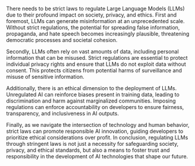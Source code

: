There needs to be strict laws to regulate Large Language Models (LLMs) due to their profound impact on society, privacy, and ethics. First and foremost, LLMs can generate misinformation at an unprecedented scale. Without strict regulations, the potential for spreading false information, propaganda, and hate speech becomes increasingly plausible, threatening democratic processes and societal cohesion.

Secondly, LLMs often rely on vast amounts of data, including personal information that can be misused. Strict regulations are essential to protect individual privacy rights and ensure that LLMs do not exploit data without consent. This protects citizens from potential harms of surveillance and misuse of sensitive information.

Additionally, there is an ethical dimension to the deployment of LLMs. Unregulated AI can reinforce biases present in training data, leading to discrimination and harm against marginalized communities. Imposing regulations can enforce accountability on developers to ensure fairness, transparency, and inclusiveness in AI outputs.

Finally, as we navigate the intersection of technology and human behavior, strict laws can promote responsible AI innovation, guiding developers to prioritize ethical considerations over profit. In conclusion, regulating LLMs through stringent laws is not just a necessity for safeguarding society, privacy, and ethical standards, but also a means to foster trust and responsibility in the development of AI technologies that shape our future.